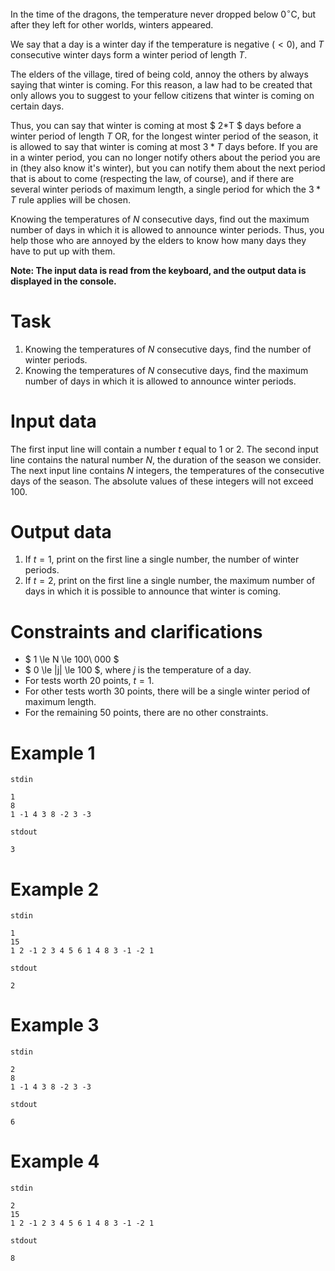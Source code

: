 In the time of the dragons, the temperature never dropped below $0^{\circ}$C, but after they left for other worlds, winters appeared.

We say that a day is a winter day if the temperature is negative $(<0)$, and $T$ consecutive winter days form a winter period of length $T$.

The elders of the village, tired of being cold, annoy the others by always saying that winter is coming. For this reason, a law had to be created that only allows you to suggest to your fellow citizens that winter is coming on certain days.

Thus, you can say that winter is coming at most $ 2*T $ days before a winter period of length $T$ OR, for the longest winter period of the season, it is allowed to say that winter is coming at most $3*T$ days before.
If you are in a winter period, you can no longer notify others about the period you are in (they also know it's winter), but you can notify them about the next period that is about to come (respecting the law, of course), and if there are several winter periods of maximum length, a single period for which the $3*T$ rule applies will be chosen.

Knowing the temperatures of $N$ consecutive days, find out the maximum number of days in which it is allowed to announce winter periods. Thus, you help those who are annoyed by the elders to know how many days they have to put up with them.

**Note: The input data is read from the keyboard, and the output data is displayed in the console.**

# Task
1. Knowing the temperatures of $N$ consecutive days, find the number of winter periods.
2. Knowing the temperatures of $N$ consecutive days, find the maximum number of days in which it is allowed to announce winter periods.

# Input data
The first input line will contain a number $t$ equal to $1$ or $2$.
The second input line contains the natural number $N$, the duration of the season we consider.
The next input line contains $N$ integers, the temperatures of the consecutive days of the season. The absolute values of these integers will not exceed $100$.

# Output data
1. If $t = 1$, print on the first line a single number, the number of winter periods.
2. If $t = 2$, print on the first line a single number, the maximum number of days in which it is possible to announce that winter is coming.

# Constraints and clarifications
- $ 1 \le N \le 100\ 000 $
- $ 0 \le |j| \le 100 $, where $j$ is the temperature of a day.
- For tests worth 20 points, $t = 1$.
- For other tests worth 30 points, there will be a single winter period of maximum length.
- For the remaining 50 points, there are no other constraints.

# Example 1
`stdin`
```
1
8
1 -1 4 3 8 -2 3 -3
```

`stdout`
```
3
```

# Example 2
`stdin`
```
1
15
1 2 -1 2 3 4 5 6 1 4 8 3 -1 -2 1
```
`stdout`
```
2
```

# Example 3
`stdin`
```
2
8
1 -1 4 3 8 -2 3 -3
```

`stdout`
```
6
```

# Example 4
`stdin`
```
2
15
1 2 -1 2 3 4 5 6 1 4 8 3 -1 -2 1
```
`stdout`
```
8
```

